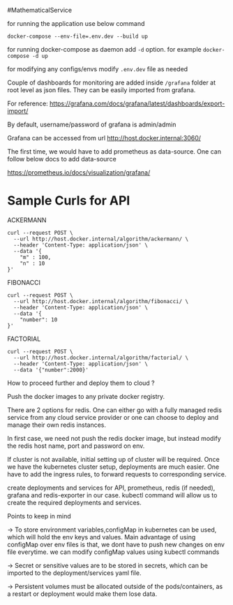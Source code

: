 #MathematicalService

for running the application use below command

```docker-compose --env-file=.env.dev --build up```

for running docker-compose as daemon add ```-d``` option. for example ```docker-compose -d up```

for modifying any configs/envs modify ```.env.dev``` file as needed

Couple of dashboards for monitoring are added inside ```/grafana``` folder at root level as json files.
They can be easily imported from grafana. 

For reference: https://grafana.com/docs/grafana/latest/dashboards/export-import/

By default, username/password of grafana is admin/admin

Grafana can be accessed from url http://host.docker.internal:3060/

The first time, we would have to add prometheus as data-source.
One can follow below docs to add data-source

https://prometheus.io/docs/visualization/grafana/

# Sample Curls for API

ACKERMANN
```
curl --request POST \
  --url http://host.docker.internal/algorithm/ackermann/ \
  --header 'Content-Type: application/json' \
  --data '{
	"m" : 100,
	"n" : 10
}'
```
FIBONACCI
```
curl --request POST \
  --url http://host.docker.internal/algorithm/fibonacci/ \
  --header 'Content-Type: application/json' \
  --data '{
	"number": 10
}'
```
FACTORIAL
```
curl --request POST \
  --url http://host.docker.internal/algorithm/factorial/ \
  --header 'Content-Type: application/json' \
  --data '{"number":2000}'
```

How to proceed further and deploy them to cloud ?

Push the docker images to any private docker registry.

There are 2 options for redis. One can either go with a fully managed redis service from any cloud service provider or one can choose to deploy and manage their own redis instances.

In first case, we need not push the redis docker image, but instead modify the redis host name, port and password on env. 

If cluster is not available, initial setting up of cluster will be required.
Once we have the kubernetes cluster setup, deployments are much easier.
One have to add the ingress rules, to forward requests to corresponding service.

create deployments and services for API, prometheus, redis (if needed), grafana and redis-exporter in our case.
kubectl command will allow us to create the required deployments and services.

Points to keep in mind

-> To store environment variables,configMap in kubernetes can be used, which will hold the env keys and values. Main advantage of using configMap over env files is that, we dont have to push new changes on env file everytime. we can modify configMap values using kubectl commands

-> Secret or sensitive values are to be stored in secrets, which can be imported to the deployment/services yaml file.

-> Persistent volumes must be allocated outside of the pods/containers, as a restart or deployment would make them lose data.

